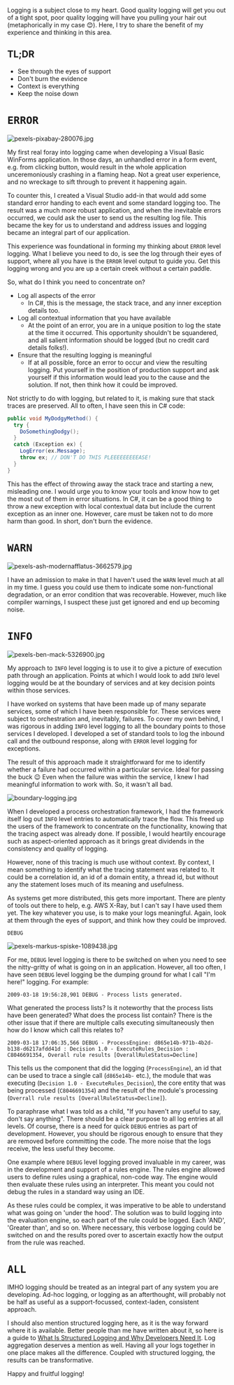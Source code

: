 Logging is a subject close to my heart. Good quality logging will get you out of a tight spot, poor quality logging will have you pulling your hair out (metaphorically in my case 😊). Here, I try to share the benefit of my experience and thinking in this area.

## TL;DR

- See through the eyes of support
- Don't burn the evidence
- Context is everything
- Keep the noise down

# `ERROR`

![pexels-pixabay-280076.jpg](https://cdn.hashnode.com/res/hashnode/image/upload/v1629225488724/CEfW_X3E6.jpeg)

My first real foray into logging came when developing a Visual Basic WinForms application. In those days, an unhandled error in a form event, e.g. from clicking button, would result in the whole application unceremoniously crashing in a flaming heap. Not a great user experience, and no wreckage to sift through to prevent it happening again.

To counter this, I created a Visual Studio add-in that would add some standard error handing to each event and some standard logging too. The result was a much more robust application, and when the inevitable errors occurred, we could ask the user to send us the resulting log file. This became the key for us to understand and address issues and logging became an integral part of our application.

This experience was foundational in forming my thinking about `ERROR` level logging. What I believe you need to do, is see the log through their eyes of support, where all you have is the `ERROR` level output to guide you. Get this logging wrong and you are up a certain creek without a certain paddle.

So, what do I think you need to concentrate on?

- Log all aspects of the error
  - In C#, this is the message, the stack trace, and any inner exception details too.
- Log all contextual information that you have available
  - At the point of an error, you are in a unique position to log the state at the time it occurred. This opportunity shouldn't be squandered, and all salient information should be logged (but no credit card details folks!).
- Ensure that the resulting logging is meaningful
  - If at all possible, force an error to occur and view the resulting logging. Put yourself in the position of production support and ask yourself if this information would lead you to the cause and the solution. If not, then think how it could be improved.

Not strictly to do with logging, but related to it, is making sure that stack traces are preserved. All to often, I have seen this in C# code:

```C#
public void MyDodgyMethod() {
  try {
    DoSomethingDodgy();
  }
  catch (Exception ex) {
    LogError(ex.Message);
    throw ex; // DON'T DO THIS PLEEEEEEEEEASE!
  }
}
```

This has the effect of throwing away the stack trace and starting a new, misleading one. I would urge you to know your tools and know how to get the most out of them in error situations. In C#, it can be a good thing to throw a new exception with local contextual data but include the current exception as an inner one. However, care must be taken not to do more harm than good. In short, don't burn the evidence.

# `WARN`

![pexels-ash-modernafflatus-3662579.jpg](https://cdn.hashnode.com/res/hashnode/image/upload/v1629225251091/MFioG5fQ_x.jpeg)

I have an admission to make in that I haven't used the `WARN` level much at all in my time. I guess you could use them to indicate some non-functional degradation, or an error condition that was recoverable. However, much like compiler warnings, I suspect these just get ignored and end up becoming noise.

# `INFO`

![pexels-ben-mack-5326900.jpg](https://cdn.hashnode.com/res/hashnode/image/upload/v1629225278072/o0riYnjIj.jpeg)

My approach to `INFO` level logging is to use it to give a picture of execution path through an application. Points at which I would look to add `INFO` level logging would be at the boundary of services and at key decision points within those services.

I have worked on systems that have been made up of many separate services, some of which I have been responsible for. These services were subject to orchestration and, inevitably, failures. To cover my own behind, I was rigorous in adding `INFO` level logging to all the boundary points to those services I developed. I developed a set of standard tools to log the inbound call and the outbound response, along with `ERROR` level logging for exceptions.

The result of this approach made it straightforward for me to identify whether a failure had occurred within a particular service. Ideal for passing the buck 😉 Even when the failure was within the service, I knew I had meaningful information to work with. So, it wasn't all bad.

![boundary-logging.jpg](https://cdn.hashnode.com/res/hashnode/image/upload/v1629224228847/mlzpyrXy0.jpeg)

When I developed a process orchestration framework, I had the framework itself log out `INFO` level entries to automatically trace the flow. This freed up the users of the framework to concentrate on the functionality, knowing that the tracing aspect was already done. If possible, I would heartily encourage such as aspect-oriented approach as it brings great dividends in the consistency and quality of logging.

However, none of this tracing is much use without context. By context, I mean something to identify what the tracing statement was related to. It could be a correlation id, an id of a domain entity, a thread id, but without any the statement loses much of its meaning and usefulness.

As systems get more distributed, this gets more important. There are plenty of tools out there to help, e.g. AWS X-Ray, but I can't say I have used them yet. The key whatever you use, is to make your logs meaningful. Again, look at them through the eyes of support, and think how they could be improved.

`DEBUG`

![pexels-markus-spiske-1089438.jpg](https://cdn.hashnode.com/res/hashnode/image/upload/v1629225262769/DPwc9Ikoq.jpeg)

For me, `DEBUG` level logging is there to be switched on when you need to see the nitty-gritty of what is going on in an application. However, all too often, I have seen `DEBUG` level logging be the dumping ground for what I call "I'm here!" logging. For example:

`2009-03-18 19:56:28,901 DEBUG - Process lists generated.`

What generated the process lists? Is it noteworthy that the process lists have been generated? What does the process list contain? There is the other issue that if there are multiple calls executing simultaneously then how do I know which call this relates to?

`2009-03-18 17:06:35,566 DEBUG - ProcessEngine: d865e14b-971b-4b2d-b138-d6217afdd41d : Decision 1.0 - ExecuteRules_Decision : C8046691354, Overall rule results [OverallRuleStatus=Decline]`

This tells us the component that did the logging (`ProcessEngine`), an id that can be used to trace a single call (`d865e14b-` etc.), the module that was executing (`Decision 1.0 - ExecuteRules_Decision`), the core entity that was being processed (`C8046691354`) and the result of the module's processing (`Overrall rule results [OverallRuleStatus=Decline]`).

To paraphrase what I was told as a child, "If you haven't any useful to say, don't say anything". There should be a clear purpose to all log entries at all levels. Of course, there is a need for quick `DEBUG` entries as part of development. However, you should be rigorous enough to ensure that they are removed before committing the code. The more noise that the logs receive, the less useful they become.

One example where `DEBUG` level logging proved invaluable in my career, was in the development and support of a rules engine. The rules engine allowed users to define rules using a graphical, non-code way. The engine would then evaluate these rules using an interpreter. This meant you could not debug the rules in a standard way using an IDE.

As these rules could be complex, it was imperative to be able to understand what was going on 'under the hood'. The solution was to build logging into the evaluation engine, so each part of the rule could be logged. Each 'AND', 'Greater than', and so on. Where necessary, this verbose logging could be switched on and the results pored over to ascertain exactly how the output from the rule was reached.

# `ALL`

IMHO logging should be treated as an integral part of any system you are developing. Ad-hoc logging, or logging as an afterthought, will probably not be half as useful as a support-focussed, context-laden, consistent approach.

I should also mention structured logging here, as it is the way forward where it is available. Better people than me have written about it, so here is a guide to [What Is Structured Logging and Why Developers Need It](https://stackify.com/what-is-structured-logging-and-why-developers-need-it/). Log aggregation deserves a mention as well. Having all your logs together in one place makes all the difference. Coupled with structured logging, the results can be transformative.

Happy and fruitful logging!
